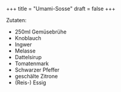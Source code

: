 +++
title = "Umami-Sosse"
draft = false
+++

Zutaten:

-   250ml Gemüsebrühe
-   Knoblauch
-   Ingwer
-   Melasse
-   Dattelsirup
-   Tomatenmark
-   Schwarzer Pfeffer
-   geschälte Zitrone
-   (Reis-) Essig
